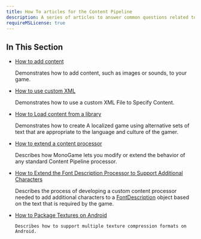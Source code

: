 ```yaml
---
title: How To articles for the Content Pipeline
description: A series of articles to answer common questions related to Content Pipeline operation!
requireMSLicense: true
---
```


## In This Section

- [How to add content](HowTo_GameContent_Add.md)

    Demonstrates how to add content, such as images or sounds, to your game.

- [How to use custom XML](HowTo_UseCustomXML.md)

    Demonstrates how to use a custom XML File to Specify Content.

- [How to Load content from a library](HowTo_LoadContentLibrary.md)

    Demonstrates how to create A localized game using alternative sets of text that are appropriate to the language and culture of the gamer.

- [How to extend a content processor](HowTo_Extend_Processor.md)

    Describes how MonoGame lets you modify or extend the behavior of any standard Content Pipeline processor.

- [How to Extend the Font Description Processor to Support Additional Characters](HowTo_ExtendFontProcessor.md)

    Describes the process of developing a custom content processor needed to add additional characters to a [FontDescription](xref:Microsoft.Xna.Framework.Content.Pipeline.Graphics.FontDescription) object based on the text that is required by the game.

- [How to Package Textures on Android](aHowTo_PackageTextures_On_Android.md)

      Describes how to support multiple texture compression formats on Android.
